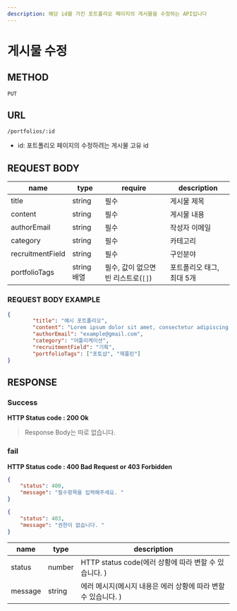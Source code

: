 ```yaml
---
description: 해당 id를 가진 포트폴리오 페이지의 게시물을 수정하는 API입니다
---
```


# 게시물 수정

## METHOD

```text
PUT
```

## URL

```text
/portfolios/:id
```

* id: 포트폴리오 페이지의 수정하려는 게시물 고유 id

## REQUEST BODY

| name             | type        | require                             | description               |
| ---------------- | ----------- | ----------------------------------- | ------------------------- |
| title            | string      | 필수                                | 게시물 제목               |
| content          | string      | 필수                                | 게시물 내용               |
| authorEmail      | string      | 필수                                | 작성자 이메일             |
| category         | string      | 필수                                | 카테고리                  |
| recruitmentField | string      | 필수                                | 구인분야                  |
| portfolioTags    | string 배열 | 필수, 값이 없으면 빈 리스트로(`[]`) | 포트폴리오 태그, 최대 5개 |

### REQUEST BODY EXAMPLE

```json
{
        "title": "예시 포트폴리오",
        "content": "Lorem ipsum dolor sit amet, consectetur adipiscing elit. Curabitur sit.",
        "authorEmail": "example@gmail.com",
        "category": "어플리케이션",
        "recruitmentField": "기획",
        "portfolioTags": ["포토샵", "제플린"]
}
```

## RESPONSE

### Success

**HTTP Status code : 200 Ok**

> Response Body는 따로 없습니다.  

### fail

**HTTP Status code : 400 Bad Request or 403 Forbidden**

```json
{
    "status": 400,
    "message": "필수항목을 입력해주세요. "
}
```

```json
{
    "status": 403,
    "message": "권한이 없습니다. "
}
```

| name    | type   | description                                                  |
| ------- | ------ | ------------------------------------------------------------ |
| status  | number | HTTP status code(에러 상황에 따라 변할 수 있습니다. )        |
| message | string | 에러 메시지(메시지 내용은 에러 상황에 따라 변할 수 있습니다. ) |

